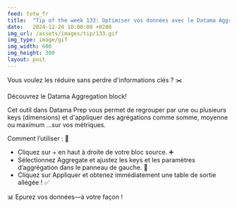 ```yaml
---
feed: totw_fr
title:  "Tip of the week 133: Optimiser vos données avec le Datama Aggregation block ! 🌟"
date:   2024-12-20 10:00:00 +0200
img_url: /assets/images/tip/133.gif
img_type: image/gif
img_width: 600
img_height: 300
layout: post
---
```


Vous voulez les réduire sans perdre d'informations clés ? ✂️ 

Découvrez le Datama Aggregation block! 

Cet outil dans Datama Prep vous permet de regrouper par une ou plusieurs keys (dimensions) et d'appliquer des agrégations comme somme, moyenne ou maximum …sur vos métriques. 

Comment l’utiliser : 🔧 
  * Cliquez sur + en haut à droite de votre bloc source. ➕ 
  * Sélectionnez Aggregate et ajustez les keys et les paramètres d’aggrégation dans le panneau de gauche. 📂 
  * Cliquez sur Appliquer et obtenez immédiatement une table de sortie allégée ! ✅ 

📊 Epurez vos données—à votre façon !
